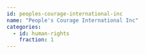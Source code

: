 ```yaml
---
id: peoples-courage-international-inc
name: "People's Courage International Inc"
categories:
  - id: human-rights
    fraction: 1
---
```

